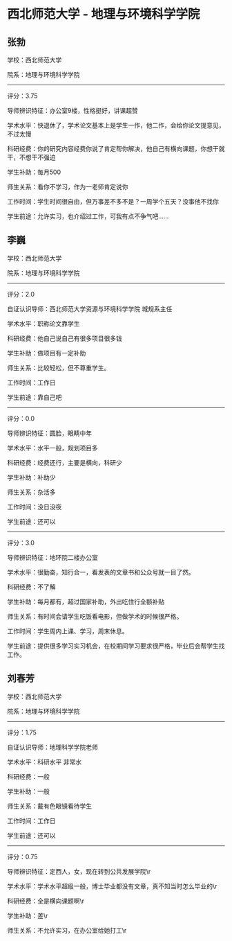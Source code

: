 # 西北师范大学 - 地理与环境科学学院

## 张勃

学校：西北师范大学

院系：地理与环境科学学院

* * *

评分：3.75

导师辨识特征：办公室9楼，性格挺好，讲课超赞

学术水平：快退休了，学术论文基本上是学生一作，他二作，会给你论文提意见，不过太慢

科研经费：你的研究内容经费你说了肯定帮你解决，他自己有横向课题，你想干就干，不想干不强迫

学生补助：每月500

师生关系：看你不学习，作为一老师肯定说你

工作时间：学生时间很自由，但万事差不多不是？一周学个五天？没事他不找你

学生前途：允许实习，也介绍过工作，可我有点不争气吧……

## 李巍

学校：西北师范大学

院系：地理与环境科学学院

* * *

评分：2.0

自证认识导师：西北师范大学资源与环境科学学院 城规系主任

学术水平：职称论文靠学生

科研经费：他自己说自己有很多项目很多钱

学生补助：做项目有一定补助

师生关系：比较轻松，但不尊重学生。

工作时间：工作日

学生前途：靠自己吧

* * *

评分：0.0

导师辨识特征：圆脸，眼睛中年

学术水平：水平一般，规划项目多

科研经费：经费还行，主要是横向，科研少

学生补助：补助少

师生关系：杂活多

工作时间：没日没夜

学生前途：还可以

* * *

评分：3.0

导师辨识特征：地环院二楼办公室

学术水平：很勤奋，知行合一，看发表的文章书和公众号就一目了然。

科研经费：不了解

学生补助：每月都有，超过国家补助，外出吃住行全额补贴

师生关系：有时间会请学生吃饭看电影，但做学术的时候很严格。

工作时间：学生周内上课、学习，周末休息。

学生前途：提供很多学习实习机会，在校期间学习要求很严格，毕业后会帮学生找工作。

## 刘春芳

学校：西北师范大学

院系：地理与环境科学学院

* * *

评分：1.75

自证认识导师：地理科学学院老师

学术水平：科研水平 非常水

科研经费：一般

学生补助：一般

师生关系：戴有色眼镜看待学生

工作时间：工作日

学生前途：还可以

* * *

评分：0.75

导师辨识特征：定西人，女，现在转到公共发展学院\r

学术水平：学术水平超级一般，博士毕业都没有文章，真不知当时怎么毕业的\r

科研经费：全是横向课题啊\r

学生补助：差\r

师生关系：不允许实习，在办公室给她打工\r